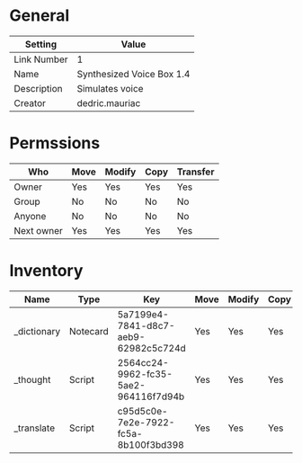 # General

| Setting | Value |
| --- | --- |
| Link Number | 1 |
| Name | Synthesized Voice Box 1.4 |
| Description | Simulates voice |
| Creator | dedric.mauriac |

# Permssions

| Who | Move | Modify | Copy | Transfer |
| --- | --- | --- | --- | --- |
| Owner | Yes | Yes | Yes | Yes |
| Group | No | No | No | No |
| Anyone | No | No | No | No |
| Next owner | Yes | Yes | Yes | Yes |

# Inventory

| Name | Type | Key | Move | Modify | Copy | Transfer | Acquired |
| --- | --- | --- | --- | --- | --- | --- | --- |
| _dictionary | Notecard | 5a7199e4-7841-d8c7-aeb9-62982c5c724d | Yes | Yes | Yes | Yes | 1970-01-01T00:00:00Z | Dedric Mauriac |
| _thought | Script | 2564cc24-9962-fc35-5ae2-964116f7d94b | Yes | Yes | Yes | Yes | 1970-01-01T00:00:00Z | Dedric Mauriac |
| _translate | Script | c95d5c0e-7e2e-7922-fc5a-8b100f3bd398 | Yes | Yes | Yes | Yes | 1970-01-01T00:00:00Z | Dedric Mauriac |
